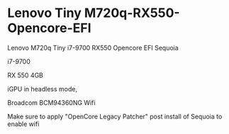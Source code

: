 # Lenovo Tiny M720q-RX550-Opencore-EFI
Lenovo M720q Tiny i7-9700 RX550 Opencore EFI Sequoia


i7-9700 

RX 550 4GB

iGPU in headless mode,

Broadcom BCM94360NG Wifi

Make sure to apply "OpenCore Legacy Patcher" post install of Sequoia to enable wifi
